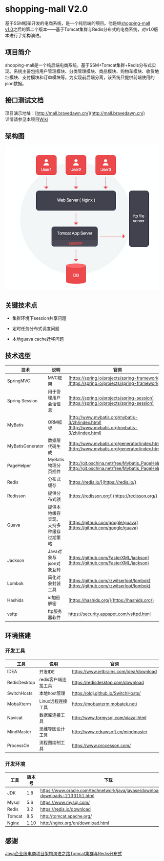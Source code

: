 # shopping-mall V2.0
基于SSM框架开发的电商系统，是一个纯后端的项目。他是继[shopping-mall v1.0](https://github.com/depers/shopping-mall/tree/v1.0)之后的第二个版本——基于Tomcat集群与Redis分布式的电商系统，对v1.0版本进行了架构演进。

## 项目简介
shopping-mall是一个纯后端电商系统，基于SSM+Tomcat集群+Redis分布式实现。系统主要包括用户管理模块、分类管理模块、商品模块、购物车模块、收货地址模块、支付模块和订单模块等。为实现前后端分离，该系统只提供前端使用的json数据。
## 接口测试文档
项目演示地址：[http://mall.bravedawn.cn/](http://mall.bravedawn.cn/)    
详情请参见本项目[Wiki](https://github.com/depers/shopping-mall/wiki)
## 架构图
![架构图](/document/resource/one.png)
## 关键技术点
* 集群环境下session共享问题

* 定时任务分布式调度问题

* 本地guava cache迁移问题

## 技术选型
|技术|说明|官网|
|--|--|--|
|SpringMVC|MVC框架|[https://spring.io/projects/spring-framework](https://spring.io/projects/spring-framework)|
|Spring Session|用于管理用户会话信息|[https://spring.io/projects/spring-session](https://spring.io/projects/spring-session)|
|MyBatis|ORM框架|[http://www.mybatis.org/mybatis-3/zh/index.html](http://www.mybatis.org/mybatis-3/zh/index.html)|
|MyBatisGenerator|数据层代码生成|[http://www.mybatis.org/generator/index.html](http://www.mybatis.org/generator/index.html)|
|PageHelper|MyBatis物理分页插件|[http://git.oschina.net/free/Mybatis_PageHelper](http://git.oschina.net/free/Mybatis_PageHelper)|
|Redis|分布式缓存|[https://redis.io/](https://redis.io/)|
|Redisson|提供分布式锁|[https://redisson.org/](https://redisson.org/)|
|Guava|提供本地缓存实现，支持多种缓存过期策略|[https://github.com/google/guava](https://github.com/google/guava)|
|Jackson|Java对象与json对象互转|[https://github.com/FasterXML/jackson](https://github.com/FasterXML/jackson)|
|Lombok|简化对象封装工具|[https://github.com/rzwitserloot/lombok](https://github.com/rzwitserloot/lombok)|
|Hashids|id加密解密|[https://hashids.org/](https://hashids.org/)|
|vsftp|ftp服务器软件|https://security.appspot.com/vsftpd.html|
## 环境搭建

### 开发工具

工具 | 说明 | 官网
----|----|----
IDEA | 开发IDE | https://www.jetbrains.com/idea/download
RedisDesktop | redis客户端连接工具 | https://redisdesktop.com/download
SwitchHosts| 本地host管理 | https://oldj.github.io/SwitchHosts/
MobaXterm | Linux远程连接工具 | https://mobaxterm.mobatek.net/
Navicat | 数据库连接工具 | http://www.formysql.com/xiazai.html
MindMaster | 思维导图设计工具 | http://www.edrawsoft.cn/mindmaster
ProcessOn | 流程图绘制工具 | https://www.processon.com/


### 开发环境

工具 | 版本号 | 下载
----|----|----
JDK | 1.8 | https://www.oracle.com/technetwork/java/javase/downloads/jdk8-downloads-2133151.html
Mysql | 5.6 | https://www.mysql.com/
Redis | 3.2 | https://redis.io/download
Tomcat|8.5| http://tomcat.apache.org/
Nginx | 1.10 | http://nginx.org/en/download.html

## 感谢
[Java企业级电商项目架构演进之路Tomcat集群与Redis分布式](https://coding.imooc.com/class/162.html?mc_marking=4655172e1a62839eea65105dbf244230&mc_channel=sjkctjpc)